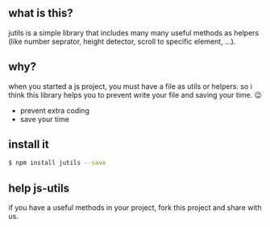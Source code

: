 ## what is this?
jutils is a simple library that includes many many useful methods as helpers (like number seprator, height detector, scroll to specific element, ...).

## why?
when you started a js project, you must have a file as utils or helpers. so i think this library helps you to prevent write your file and saving your time. 😉
- prevent extra coding
- save your time

## install it
```sh
$ npm install jutils --save
```

## help js-utils
if you have a useful methods in your project, fork this project and share with us.
